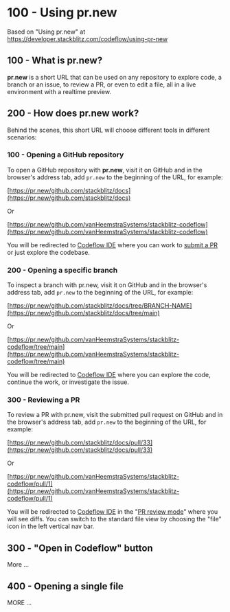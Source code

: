 # 100 - Using pr.new

Based on "Using pr.new" at https://developer.stackblitz.com/codeflow/using-pr-new

## 100 - What is pr.new?
**pr.new** is a short URL that can be used on any repository to explore code, a branch or an issue, to review a PR, or even to edit a file, all in a live environment with a realtime preview.

## 200 - How does pr.new work?
Behind the scenes, this short URL will choose different tools in different scenarios:

### 100 - Opening a GitHub repository

To open a GitHub repository with **pr.new**, visit it on GitHub and in the browser's address tab, add ```pr.new``` to the beginning of the URL, for example:

[https://pr.new/github.com/stackblitz/docs](https://pr.new/github.com/stackblitz/docs)

Or

[https://pr.new/github.com/vanHeemstraSystems/stackblitz-codeflow](https://pr.new/github.com/vanHeemstraSystems/stackblitz-codeflow)

You will be redirected to [Codeflow IDE](https://developer.stackblitz.com/codeflow/working-in-codeflow-ide) where you can work to [submit a PR](https://developer.stackblitz.com/codeflow/working-in-codeflow-ide#submitting-a-pr) or just explore the codebase.

### 200 - Opening a specific branch
To inspect a branch with pr.new, visit it on GitHub and in the browser's address tab, add ```pr.new``` to the beginning of the URL, for example:

[https://pr.new/github.com/stackblitz/docs/tree/BRANCH-NAME](https://pr.new/github.com/stackblitz/docs/tree/main)

Or

[https://pr.new/github.com/vanHeemstraSystems/stackblitz-codeflow/tree/main](https://pr.new/github.com/vanHeemstraSystems/stackblitz-codeflow/tree/main)

You will be redirected to [Codeflow IDE](https://developer.stackblitz.com/codeflow/working-in-codeflow-ide) where you can explore the code, continue the work, or investigate the issue.

### 300 - Reviewing a PR
To review a PR with pr.new, visit the submitted pull request on GitHub and in the browser's address tab, add ```pr.new``` to the beginning of the URL, for example:

[https://pr.new/github.com/stackblitz/docs/pull/33](https://pr.new/github.com/stackblitz/docs/pull/33)

Or 

[https://pr.new/github.com/vanHeemstraSystems/stackblitz-codeflow/pull/1](https://pr.new/github.com/vanHeemstraSystems/stackblitz-codeflow/pull/1)

You will be redirected to [Codeflow IDE](https://developer.stackblitz.com/codeflow/working-in-codeflow-ide) in the "[PR review mode](https://developer.stackblitz.com/codeflow/working-in-codeflow-ide#reviewing-a-pr-with-codeflow-ide)" where you will see diffs. You can switch to the standard file view by choosing the "file" icon in the left vertical nav bar.

## 300 - "Open in Codeflow" button

More ...


## 400 - Opening a single file

MORE ...
